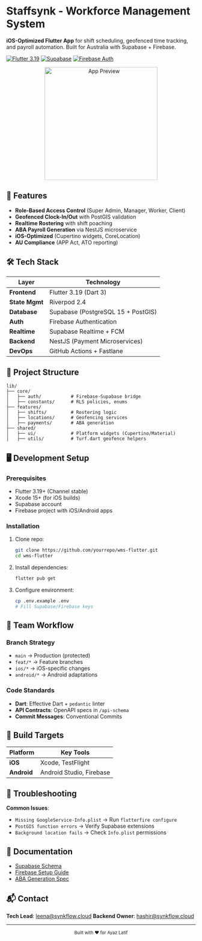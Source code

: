 # Staffsynk - Workforce Management System

**iOS-Optimized Flutter App** for shift scheduling, geofenced time tracking, and payroll automation. Built for Australia with Supabase + Firebase.

[![Flutter 3.19](https://img.shields.io/badge/Flutter-3.19-blue)](https://flutter.dev)
[![Supabase](https://img.shields.io/badge/Supabase-PostgreSQL%2015-green)](https://supabase.com)
[![Firebase Auth](https://img.shields.io/badge/Firebase-Auth%209-orange)](https://firebase.google.com)

<p align="center">
  <img src="assets/app_preview.gif" width="300" alt="App Preview">
</p>

## 🚀 Features

- **Role-Based Access Control** (Super Admin, Manager, Worker, Client)
- **Geofenced Clock-In/Out** with PostGIS validation
- **Realtime Rostering** with shift poaching
- **ABA Payroll Generation** via NestJS microservice
- **iOS-Optimized** (Cupertino widgets, CoreLocation)
- **AU Compliance** (APP Act, ATO reporting)

## 🛠 Tech Stack

| Layer              | Technology                          |
|--------------------|-------------------------------------|
| **Frontend**       | Flutter 3.19 (Dart 3)              |
| **State Mgmt**     | Riverpod 2.4                       |
| **Database**       | Supabase (PostgreSQL 15 + PostGIS) |
| **Auth**           | Firebase Authentication            |
| **Realtime**       | Supabase Realtime + FCM            |
| **Backend**        | NestJS (Payment Microservices)     |
| **DevOps**         | GitHub Actions + Fastlane          |

## 📂 Project Structure

```
lib/
├── core/
│   ├── auth/           # Firebase-Supabase bridge
│   ├── constants/      # RLS policies, enums
├── features/
│   ├── shifts/         # Rostering logic
│   ├── locations/      # Geofencing services
│   ├── payments/       # ABA generation
├── shared/
│   ├── ui/             # Platform widgets (Cupertino/Material)
│   ├── utils/          # Turf.dart geofence helpers
```

## 🖥 Development Setup

### Prerequisites
- Flutter 3.19+ (Channel stable)
- Xcode 15+ (for iOS builds)
- Supabase account
- Firebase project with iOS/Android apps

### Installation
1. Clone repo:
   ```bash
   git clone https://github.com/yourrepo/wms-flutter.git
   cd wms-flutter
   ```
2. Install dependencies:
   ```bash
   flutter pub get
   ```
3. Configure environment:
   ```bash
   cp .env.example .env
   # Fill Supabase/Firebase keys
   ```

## 🔧 Team Workflow

### Branch Strategy
- `main` → Production (protected)
- `feat/*` → Feature branches
- `ios/*` → iOS-specific changes
- `android/*` → Android adaptations

### Code Standards
- **Dart**: Effective Dart + `pedantic` linter
- **API Contracts**: OpenAPI specs in `/api-schema`
- **Commit Messages**: Conventional Commits

## 📱 Build Targets

| Platform  | Key Tools                  |
|-----------|----------------------------|
| **iOS**   | Xcode, TestFlight       |
| **Android**| Android Studio, Firebase|

## 🚨 Troubleshooting

**Common Issues**:
- `Missing GoogleService-Info.plist` → Run `flutterfire configure`
- `PostGIS function errors` → Verify Supabase extensions
- `Background location fails` → Check `Info.plist` permissions

## 📄 Documentation

- [Supabase Schema](docs/Supabase_Schema.md)
- [Firebase Setup Guide](docs/Firebase_Setup.md)
- [ABA Generation Spec](docs/Payroll_Spec.md)

## 📬 Contact

**Tech Lead**: leena@synkflow.cloud
**Backend Owner**: hashir@synkflow.cloud

---

<p align="center">
  <sub>Built with ❤️ for Ayaz Latif</sub>
</p>
